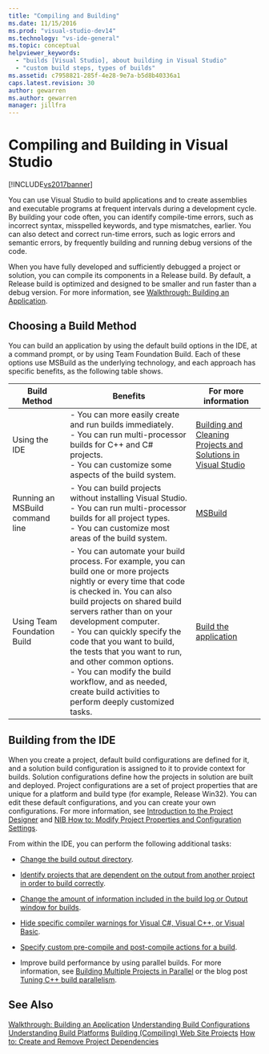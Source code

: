 ```yaml
---
title: "Compiling and Building"
ms.date: 11/15/2016
ms.prod: "visual-studio-dev14"
ms.technology: "vs-ide-general"
ms.topic: conceptual
helpviewer_keywords:
  - "builds [Visual Studio], about building in Visual Studio"
  - "custom build steps, types of builds"
ms.assetid: c7958821-285f-4e28-9e7a-b5d8b40336a1
caps.latest.revision: 30
author: gewarren
ms.author: gewarren
manager: jillfra
---
```

# Compiling and Building in Visual Studio
[!INCLUDE[vs2017banner](../includes/vs2017banner.md)]

You can use Visual Studio to build applications and to create assemblies and executable programs at frequent intervals during a development cycle. By building your code often, you can identify compile-time errors, such as incorrect syntax, misspelled keywords, and type mismatches, earlier. You can also detect and correct run-time errors, such as logic errors and semantic errors, by frequently building and running debug versions of the code.

 When you have fully developed and sufficiently debugged a project or solution, you can compile its components in a Release build. By default, a Release build is optimized and designed to be smaller and run faster than a debug version. For more information, see [Walkthrough: Building an Application](../ide/walkthrough-building-an-application.md).

## Choosing a Build Method
 You can build an application by using the default build options in the IDE, at a command prompt, or by using Team Foundation Build. Each of these options use MSBuild as the underlying technology, and each approach has specific benefits, as the following table shows.

|Build Method|Benefits|For more information|
|------------------|--------------|--------------------------|
|Using the IDE|-   You can more easily create and run builds immediately.<br />-   You can run multi-processor builds for C++ and C# projects.<br />-   You can customize some aspects of the build system.|[Building and Cleaning Projects and Solutions in Visual Studio](../ide/building-and-cleaning-projects-and-solutions-in-visual-studio.md)|
|Running an MSBuild command line|-   You can build projects without installing Visual Studio.<br />-   You can run multi-processor builds for all project types.<br />-   You can customize most areas of the build system.|[MSBuild](../msbuild/msbuild.md)|
|Using Team Foundation Build|-   You can automate your build process. For example, you can build one or more projects nightly or every time that code is checked in. You can also build projects on shared build servers rather than on your development computer.<br />-   You can quickly specify the code that you want to build, the tests that you want to run, and other common options.<br />-   You can modify the build workflow, and as needed, create build activities to perform deeply customized tasks.|[Build the application](http://msdn.microsoft.com/library/a971b0f9-7c28-479d-a37b-8fd7e27ef692)|

## Building from the IDE
 When you create a project, default build configurations are defined for it, and a solution build configuration is assigned to it to provide context for builds. Solution configurations define how the projects in solution are built and deployed. Project configurations are a set of project properties that are unique for a platform and build type (for example, Release Win32). You can edit these default configurations, and you can create your own configurations. For more information, see [Introduction to the Project Designer](http://msdn.microsoft.com/898dd854-c98d-430c-ba1b-a913ce3c73d7) and [NIB How to: Modify Project Properties and Configuration Settings](http://msdn.microsoft.com/e7184bc5-2f2b-4b4f-aa9a-3ecfcbc48b67).

 From within the IDE, you can perform the following additional tasks:

-   [Change the build output directory](../ide/how-to-change-the-build-output-directory.md).

-   [Identify projects that are dependent on the output from another project in order to build correctly](../ide/how-to-create-and-remove-project-dependencies.md).

-   [Change the amount of information included in the build log or Output window for builds](../ide/how-to-view-save-and-configure-build-log-files.md).

-   [Hide specific compiler warnings for Visual C#, Visual C++, or Visual Basic](../ide/how-to-suppress-compiler-warnings.md).

-   [Specify custom pre-compile and post-compile actions for a build](../ide/specifying-custom-build-events-in-visual-studio.md).

-   Improve build performance by using parallel builds. For more information, see [Building Multiple Projects in Parallel](../msbuild/building-multiple-projects-in-parallel-with-msbuild.md) or the blog post [Tuning C++ build parallelism](http://blogs.msdn.com/b/msbuild/archive/2010/03/08/tuning-c-build-parallelism-in-vs2010.aspx).

## See Also
 [Walkthrough: Building an Application](../ide/walkthrough-building-an-application.md)
 [Understanding Build Configurations](../ide/understanding-build-configurations.md)
 [Understanding Build Platforms](../ide/understanding-build-platforms.md)
 [Building (Compiling) Web Site Projects](http://msdn.microsoft.com/library/a9cbb88c-8fff-4c67-848b-98fbfd823193)
 [How to: Create and Remove Project Dependencies](../ide/how-to-create-and-remove-project-dependencies.md)

